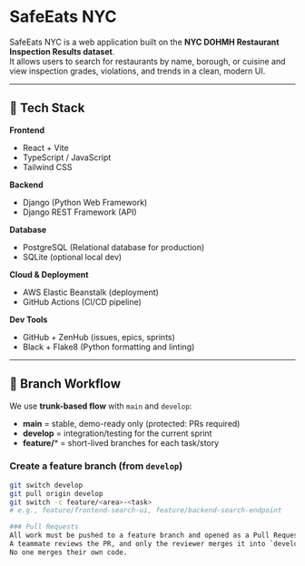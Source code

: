 # SafeEats NYC

SafeEats NYC is a web application built on the **NYC DOHMH Restaurant Inspection Results dataset**.  
It allows users to search for restaurants by name, borough, or cuisine and view inspection grades, violations, and trends in a clean, modern UI.

---

## 🚀 Tech Stack

**Frontend**
- React + Vite
- TypeScript / JavaScript
- Tailwind CSS

**Backend**
- Django (Python Web Framework)
- Django REST Framework (API)

**Database**
- PostgreSQL (Relational database for production)
- SQLite (optional local dev)

**Cloud & Deployment**
- AWS Elastic Beanstalk (deployment)
- GitHub Actions (CI/CD pipeline)

**Dev Tools**
- GitHub + ZenHub (issues, epics, sprints)
- Black + Flake8 (Python formatting and linting)

---

## 🌱 Branch Workflow


We use **trunk-based flow** with `main` and `develop`:

- **main** = stable, demo-ready only (protected: PRs required)
- **develop** = integration/testing for the current sprint
- **feature/*** = short-lived branches for each task/story

### Create a feature branch (from `develop`)
```bash
git switch develop
git pull origin develop
git switch -c feature/<area>-<task>
# e.g., feature/frontend-search-ui, feature/backend-search-endpoint

### Pull Requests
All work must be pushed to a feature branch and opened as a Pull Request **into `develop`**.  
A teammate reviews the PR, and only the reviewer merges it into `develop`.  
No one merges their own code.

